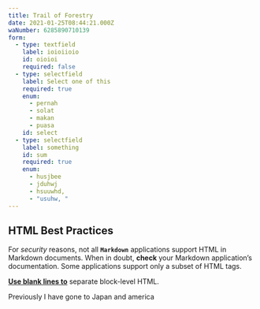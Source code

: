 ```yaml
---
title: Trail of Forestry
date: 2021-01-25T08:44:21.000Z
waNumber: 6285890710139
form:
  - type: textfield
    label: ioioiioio
    id: oioioi
    required: false
  - type: selectfield
    label: Select one of this
    required: true
    enum:
      - pernah
      - solat
      - makan
      - puasa
    id: select
  - type: selectfield
    label: something
    id: sum
    required: true
    enum:
      - husjbee
      - jduhwj
      - hsuuwhd,
      - "usuhw, "
---
```

## HTML Best Practices

For _security_ reasons, not all **`Markdown`** applications support HTML in Markdown documents. When in doubt, **check** your Markdown application’s documentation. Some applications support only a subset of HTML tags.

[**Use blank lines to**](https://www.google.com/) separate block-level HTML.

Previously I have gone to Japan and america